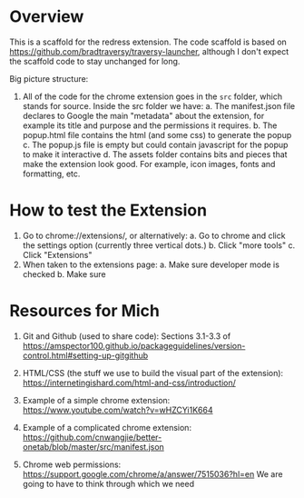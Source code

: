# Overview

This is a scaffold for the redress extension. The code scaffold is based on https://github.com/bradtraversy/traversy-launcher, although I don't expect the scaffold code to stay unchanged for long.

Big picture structure:
1. All of the code for the chrome extension goes in the ``src`` folder, which stands for source. Inside the src folder we have:
	a. The manifest.json file declares to Google the main "metadata" about the extension, for example its title and purpose and the permissions it requires.
	b. The popup.html file contains the html (and some css) to generate the popup
	c. The popup.js file is empty but could contain javascript for the popup to make it interactive 
	d. The assets folder contains bits and pieces that make the extension look good. For example, icon images, fonts and formatting, etc.

# How to test the Extension

1. Go to chrome://extensions/, or alternatively:
	a. Go to chrome and click the settings option (currently three vertical dots.)
	b. Click "more tools"
	c. Click "Extensions"
2. When taken to the extensions page:
	a. Make sure developer mode is checked
	b. Make sure 


# Resources for Mich

1. Git and Github (used to share code): Sections 3.1-3.3 of https://amspector100.github.io/packageguidelines/version-control.html#setting-up-gitgithub

2. HTML/CSS (the stuff we use to build the visual part of the extension): https://internetingishard.com/html-and-css/introduction/

3. Example of a simple chrome extension: https://www.youtube.com/watch?v=wHZCYi1K664 

4. Example of a complicated chrome extension: https://github.com/cnwangjie/better-onetab/blob/master/src/manifest.json

5. Chrome web permissions: https://support.google.com/chrome/a/answer/7515036?hl=en 
We are going to have to think through which we need